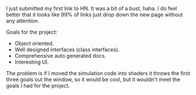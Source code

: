 I just submitted my first link to HN. It was a bit of a bust, haha. I do feel better that it looks like 99% of links just drop down the new page without any attention.

Goals for the project:

- Object oriented.
- Well designed interfaces (class interfaces).
- Comprehensive auto generated docs.
- Interesting UI.

The problem is if I moved the simulation code into shaders it throws the first three goals out the window, so it would be cool, but it wouldn't meet the goals I had for the project.